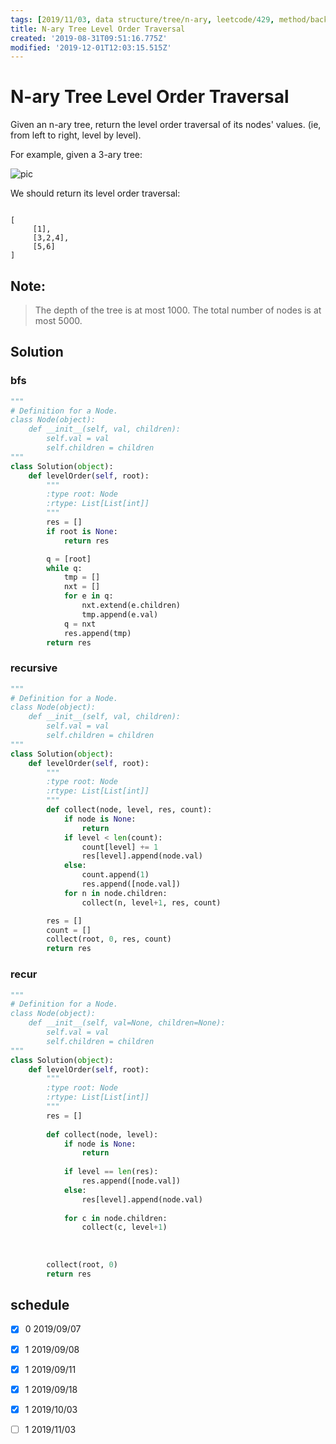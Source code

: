```yaml
---
tags: [2019/11/03, data structure/tree/n-ary, leetcode/429, method/backtracking, method/recursion, method/traversal/bfs, method/traversal/level]
title: N-ary Tree Level Order Traversal
created: '2019-08-31T09:51:16.775Z'
modified: '2019-12-01T12:03:15.515Z'
---
```


# N-ary Tree Level Order Traversal

Given an n-ary tree, return the level order traversal of its nodes' values. (ie, from left to right, level by level).

For example, given a 3-ary tree:

![pic](https://assets.leetcode.com/uploads/2018/10/12/narytreeexample.png)

We should return its level order traversal:

```

[
     [1],
     [3,2,4],
     [5,6]
]
```


## Note:

> The depth of the tree is at most 1000.
> The total number of nodes is at most 5000.

## Solution

### bfs

```python
"""
# Definition for a Node.
class Node(object):
    def __init__(self, val, children):
        self.val = val
        self.children = children
"""
class Solution(object):
    def levelOrder(self, root):
        """
        :type root: Node
        :rtype: List[List[int]]
        """
        res = []
        if root is None:
            return res

        q = [root]
        while q:
            tmp = []
            nxt = []
            for e in q:
                nxt.extend(e.children)
                tmp.append(e.val)
            q = nxt
            res.append(tmp)
        return res

```

### recursive

```python
"""
# Definition for a Node.
class Node(object):
    def __init__(self, val, children):
        self.val = val
        self.children = children
"""
class Solution(object):
    def levelOrder(self, root):
        """
        :type root: Node
        :rtype: List[List[int]]
        """
        def collect(node, level, res, count):
            if node is None:
                return
            if level < len(count):
                count[level] += 1
                res[level].append(node.val)
            else:
                count.append(1)
                res.append([node.val])
            for n in node.children:
                collect(n, level+1, res, count)

        res = []
        count = []
        collect(root, 0, res, count)
        return res

```

### recur

```python
"""
# Definition for a Node.
class Node(object):
    def __init__(self, val=None, children=None):
        self.val = val
        self.children = children
"""
class Solution(object):
    def levelOrder(self, root):
        """
        :type root: Node
        :rtype: List[List[int]]
        """
        res = []
        
        def collect(node, level):
            if node is None:
                return
            
            if level == len(res):
                res.append([node.val])
            else:
                res[level].append(node.val)
            
            for c in node.children:
                collect(c, level+1)
                
            
        
        collect(root, 0)
        return res
```

## schedule

* [x] 0 2019/09/07
* [x] 1 2019/09/08
* [x] 1 2019/09/11
* [x] 1 2019/09/18
* [x] 1 2019/10/03
* [ ] 1 2019/11/03

